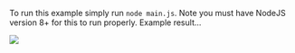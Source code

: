 To run this example simply run `node main.js`. Note you must have NodeJS version 8+ for this to run properly.
Example result...

![](https://media.discordapp.net/attachments/429285101466025985/459458775494033408/unknown.png)
